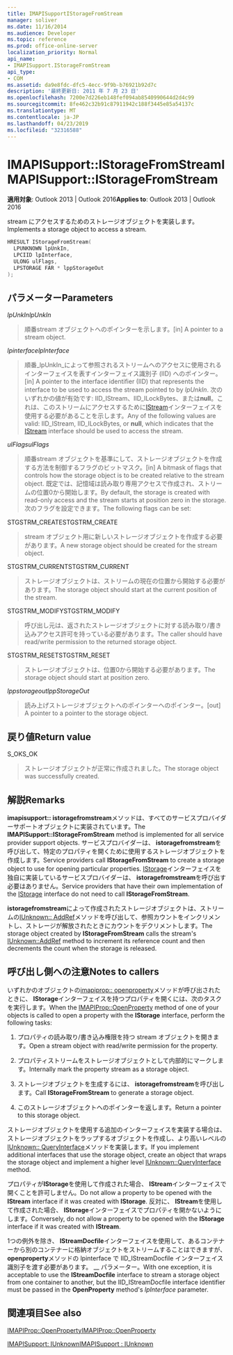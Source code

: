 ```yaml
---
title: IMAPISupportIStorageFromStream
manager: soliver
ms.date: 11/16/2014
ms.audience: Developer
ms.topic: reference
ms.prod: office-online-server
localization_priority: Normal
api_name:
- IMAPISupport.IStorageFromStream
api_type:
- COM
ms.assetid: da9e8fdc-dfc5-4ecc-9f9b-b76921b92d7c
description: '最終更新日: 2011 年 7 月 23 日'
ms.openlocfilehash: 7200e7d226eb148fef094ab8540990644d2d4c99
ms.sourcegitcommit: 8fe462c32b91c87911942c188f3445e85a54137c
ms.translationtype: MT
ms.contentlocale: ja-JP
ms.lasthandoff: 04/23/2019
ms.locfileid: "32316588"
---
```

# <a name="imapisupportistoragefromstream"></a><span data-ttu-id="73679-103">IMAPISupport::IStorageFromStream</span><span class="sxs-lookup"><span data-stu-id="73679-103">IMAPISupport::IStorageFromStream</span></span>

  
  
<span data-ttu-id="73679-104">**適用対象**: Outlook 2013 | Outlook 2016</span><span class="sxs-lookup"><span data-stu-id="73679-104">**Applies to**: Outlook 2013 | Outlook 2016</span></span> 
  
<span data-ttu-id="73679-105">stream にアクセスするためのストレージオブジェクトを実装します。</span><span class="sxs-lookup"><span data-stu-id="73679-105">Implements a storage object to access a stream.</span></span>
  
```cpp
HRESULT IStorageFromStream(
  LPUNKNOWN lpUnkIn,
  LPCIID lpInterface,
  ULONG ulFlags,
  LPSTORAGE FAR * lppStorageOut
);
```

## <a name="parameters"></a><span data-ttu-id="73679-106">パラメーター</span><span class="sxs-lookup"><span data-stu-id="73679-106">Parameters</span></span>

 <span data-ttu-id="73679-107">_lpUnkIn_</span><span class="sxs-lookup"><span data-stu-id="73679-107">_lpUnkIn_</span></span>
  
> <span data-ttu-id="73679-108">順番stream オブジェクトへのポインターを示します。</span><span class="sxs-lookup"><span data-stu-id="73679-108">[in] A pointer to a stream object.</span></span>
    
 <span data-ttu-id="73679-109">_lpinterface_</span><span class="sxs-lookup"><span data-stu-id="73679-109">_lpInterface_</span></span>
  
> <span data-ttu-id="73679-110">順番_lpUnkIn_によって参照されるストリームへのアクセスに使用されるインターフェイスを表すインターフェイス識別子 (IID) へのポインター。</span><span class="sxs-lookup"><span data-stu-id="73679-110">[in] A pointer to the interface identifier (IID) that represents the interface to be used to access the stream pointed to by  _lpUnkIn_.</span></span> <span data-ttu-id="73679-111">次のいずれかの値が有効です: IID_IStream、IID_ILockBytes、または**null**。これは、このストリームにアクセスするために[IStream](https://msdn.microsoft.com/library/aa380034%28VS.85%29.aspx)インターフェイスを使用する必要があることを示します。</span><span class="sxs-lookup"><span data-stu-id="73679-111">Any of the following values are valid: IID_IStream, IID_ILockBytes, or **null**, which indicates that the [IStream](https://msdn.microsoft.com/library/aa380034%28VS.85%29.aspx) interface should be used to access the stream.</span></span> 
    
 <span data-ttu-id="73679-112">_ulFlags_</span><span class="sxs-lookup"><span data-stu-id="73679-112">_ulFlags_</span></span>
  
> <span data-ttu-id="73679-113">順番stream オブジェクトを基準にして、ストレージオブジェクトを作成する方法を制御するフラグのビットマスク。</span><span class="sxs-lookup"><span data-stu-id="73679-113">[in] A bitmask of flags that controls how the storage object is to be created relative to the stream object.</span></span> <span data-ttu-id="73679-114">既定では、記憶域は読み取り専用アクセスで作成され、ストリームの位置0から開始します。</span><span class="sxs-lookup"><span data-stu-id="73679-114">By default, the storage is created with read-only access and the stream starts at position zero in the storage.</span></span> <span data-ttu-id="73679-115">次のフラグを設定できます。</span><span class="sxs-lookup"><span data-stu-id="73679-115">The following flags can be set:</span></span>
    
<span data-ttu-id="73679-116">STGSTRM_CREATE</span><span class="sxs-lookup"><span data-stu-id="73679-116">STGSTRM_CREATE</span></span> 
  
> <span data-ttu-id="73679-117">stream オブジェクト用に新しいストレージオブジェクトを作成する必要があります。</span><span class="sxs-lookup"><span data-stu-id="73679-117">A new storage object should be created for the stream object.</span></span>
    
<span data-ttu-id="73679-118">STGSTRM_CURRENT</span><span class="sxs-lookup"><span data-stu-id="73679-118">STGSTRM_CURRENT</span></span> 
  
> <span data-ttu-id="73679-119">ストレージオブジェクトは、ストリームの現在の位置から開始する必要があります。</span><span class="sxs-lookup"><span data-stu-id="73679-119">The storage object should start at the current position of the stream.</span></span>
    
<span data-ttu-id="73679-120">STGSTRM_MODIFY</span><span class="sxs-lookup"><span data-stu-id="73679-120">STGSTRM_MODIFY</span></span> 
  
> <span data-ttu-id="73679-121">呼び出し元は、返されたストレージオブジェクトに対する読み取り/書き込みアクセス許可を持っている必要があります。</span><span class="sxs-lookup"><span data-stu-id="73679-121">The caller should have read/write permission to the returned storage object.</span></span>
    
<span data-ttu-id="73679-122">STGSTRM_RESET</span><span class="sxs-lookup"><span data-stu-id="73679-122">STGSTRM_RESET</span></span> 
  
> <span data-ttu-id="73679-123">ストレージオブジェクトは、位置0から開始する必要があります。</span><span class="sxs-lookup"><span data-stu-id="73679-123">The storage object should start at position zero.</span></span>
    
 <span data-ttu-id="73679-124">_lppstorageout_</span><span class="sxs-lookup"><span data-stu-id="73679-124">_lppStorageOut_</span></span>
  
> <span data-ttu-id="73679-125">読み上げストレージオブジェクトへのポインターへのポインター。</span><span class="sxs-lookup"><span data-stu-id="73679-125">[out] A pointer to a pointer to the storage object.</span></span>
    
## <a name="return-value"></a><span data-ttu-id="73679-126">戻り値</span><span class="sxs-lookup"><span data-stu-id="73679-126">Return value</span></span>

<span data-ttu-id="73679-127">S_OK</span><span class="sxs-lookup"><span data-stu-id="73679-127">S_OK</span></span> 
  
> <span data-ttu-id="73679-128">ストレージオブジェクトが正常に作成されました。</span><span class="sxs-lookup"><span data-stu-id="73679-128">The storage object was successfully created.</span></span>
    
## <a name="remarks"></a><span data-ttu-id="73679-129">解説</span><span class="sxs-lookup"><span data-stu-id="73679-129">Remarks</span></span>

<span data-ttu-id="73679-130">**imapisupport:: istoragefromstream**メソッドは、すべてのサービスプロバイダーサポートオブジェクトに実装されています。</span><span class="sxs-lookup"><span data-stu-id="73679-130">The **IMAPISupport::IStorageFromStream** method is implemented for all service provider support objects.</span></span> <span data-ttu-id="73679-131">サービスプロバイダーは、 **istoragefromstream**を呼び出して、特定のプロパティを開くために使用するストレージオブジェクトを作成します。</span><span class="sxs-lookup"><span data-stu-id="73679-131">Service providers call **IStorageFromStream** to create a storage object to use for opening particular properties.</span></span> <span data-ttu-id="73679-132">[IStorage](https://msdn.microsoft.com/library/aa380015%28VS.85%29.aspx)インターフェイスを独自に実装しているサービスプロバイダーは、 **istoragefromstream**を呼び出す必要はありません。</span><span class="sxs-lookup"><span data-stu-id="73679-132">Service providers that have their own implementation of the [IStorage](https://msdn.microsoft.com/library/aa380015%28VS.85%29.aspx) interface do not need to call **IStorageFromStream**.</span></span> 
  
<span data-ttu-id="73679-133">**istoragefromstream**によって作成されたストレージオブジェクトは、ストリームの[IUnknown:: AddRef](https://msdn.microsoft.com/library/ms691379%28v=VS.85%29.aspx)メソッドを呼び出して、参照カウントをインクリメントし、ストレージが解放されたときにカウントをデクリメントします。</span><span class="sxs-lookup"><span data-stu-id="73679-133">The storage object created by **IStorageFromStream** calls the stream's [IUnknown::AddRef](https://msdn.microsoft.com/library/ms691379%28v=VS.85%29.aspx) method to increment its reference count and then decrements the count when the storage is released.</span></span> 
  
## <a name="notes-to-callers"></a><span data-ttu-id="73679-134">呼び出し側への注意</span><span class="sxs-lookup"><span data-stu-id="73679-134">Notes to callers</span></span>

<span data-ttu-id="73679-135">いずれかのオブジェクトの[imapiprop:: openproperty](imapiprop-openproperty.md)メソッドが呼び出されたときに、 **IStorage**インターフェイスを持つプロパティを開くには、次のタスクを実行します。</span><span class="sxs-lookup"><span data-stu-id="73679-135">When the [IMAPIProp::OpenProperty](imapiprop-openproperty.md) method of one of your objects is called to open a property with the **IStorage** interface, perform the following tasks:</span></span> 
  
1. <span data-ttu-id="73679-136">プロパティの読み取り/書き込み権限を持つ stream オブジェクトを開きます。</span><span class="sxs-lookup"><span data-stu-id="73679-136">Open a stream object with read/write permission for the property.</span></span>
    
2. <span data-ttu-id="73679-137">プロパティストリームをストレージオブジェクトとして内部的にマークします。</span><span class="sxs-lookup"><span data-stu-id="73679-137">Internally mark the property stream as a storage object.</span></span>
    
3. <span data-ttu-id="73679-138">ストレージオブジェクトを生成するには、 **istoragefromstream**を呼び出します。</span><span class="sxs-lookup"><span data-stu-id="73679-138">Call **IStorageFromStream** to generate a storage object.</span></span> 
    
4. <span data-ttu-id="73679-139">このストレージオブジェクトへのポインターを返します。</span><span class="sxs-lookup"><span data-stu-id="73679-139">Return a pointer to this storage object.</span></span>
    
<span data-ttu-id="73679-140">ストレージオブジェクトを使用する追加のインターフェイスを実装する場合は、ストレージオブジェクトをラップするオブジェクトを作成し、より高いレベルの[IUnknown:: QueryInterface](https://msdn.microsoft.com/library/ms682521%28v=VS.85%29.aspx)メソッドを実装します。</span><span class="sxs-lookup"><span data-stu-id="73679-140">If you implement additional interfaces that use the storage object, create an object that wraps the storage object and implement a higher level [IUnknown::QueryInterface](https://msdn.microsoft.com/library/ms682521%28v=VS.85%29.aspx) method.</span></span> 
  
<span data-ttu-id="73679-141">プロパティが**IStorage**を使用して作成された場合、 **IStream**インターフェイスで開くことを許可しません。</span><span class="sxs-lookup"><span data-stu-id="73679-141">Do not allow a property to be opened with the **IStream** interface if it was created with **IStorage**.</span></span> <span data-ttu-id="73679-142">反対に、 **IStream**を使用して作成された場合、 **IStorage**インターフェイスでプロパティを開かないようにします。</span><span class="sxs-lookup"><span data-stu-id="73679-142">Conversely, do not allow a property to be opened with the **IStorage** interface if it was created with **IStream**.</span></span> 
  
<span data-ttu-id="73679-143">1つの例外を除き、 **IStreamDocfile**インターフェイスを使用して、あるコンテナーから別のコンテナーに格納オブジェクトをストリームすることはできますが、 **openproperty**メソッドの lpinterface で IID_IStreamDocfile インターフェイス識別子を渡す必要があります。 __ パラメーター。</span><span class="sxs-lookup"><span data-stu-id="73679-143">With one exception, it is acceptable to use the **IStreamDocfile** interface to stream a storage object from one container to another, but the IID_IStreamDocfile interface identifier must be passed in the **OpenProperty** method's  _lpInterface_ parameter.</span></span> 
  
## <a name="see-also"></a><span data-ttu-id="73679-144">関連項目</span><span class="sxs-lookup"><span data-stu-id="73679-144">See also</span></span>



[<span data-ttu-id="73679-145">IMAPIProp::OpenProperty</span><span class="sxs-lookup"><span data-stu-id="73679-145">IMAPIProp::OpenProperty</span></span>](imapiprop-openproperty.md)
  
[<span data-ttu-id="73679-146">IMAPISupport: IUnknown</span><span class="sxs-lookup"><span data-stu-id="73679-146">IMAPISupport : IUnknown</span></span>](imapisupportiunknown.md)

